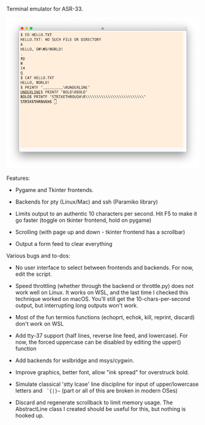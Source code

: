 Terminal emulator for ASR-33.

![screenshot](screenshot.png)

Features:

- Pygame and Tkinter frontends.

- Backends for pty (Linux/Mac) and ssh (Paramiko library)

- Limits output to an authentic 10 characters per second. Hit F5 to make it go
  faster (toggle on tkinter frontend, hold on pygame)

- Scrolling (with page up and down - tkinter frontend has a scrollbar)

- Output a form feed to clear everything

Various bugs and to-dos:

- No user interface to select between frontends and backends. For now, edit the
  script.

- Speed throttling (whether through the backend or throttle.py) does not work
  well on Linux. It works on WSL, and the last time I checked this technique
  worked on macOS. You'll still get the 10-chars-per-second output, but
  interrupting long outputs won't work.

- Most of the fun termios functions (echoprt, echok, kill, reprint, discard)
  don't work on WSL

- Add tty-37 support (half lines, reverse line feed, and lowercase). For now,
  the forced uppercase can be disabled by editing the upper() function

- Add backends for wslbridge and msys/cygwin.

- Improve graphics, better font, allow "ink spread" for overstruck bold.

- Simulate classical 'stty lcase' line discipline for input of upper/lowercase
  letters and `` `{|}~`` (part or all of this are broken in modern OSes)

- Discard and regenerate scrollback to limit memory usage. The AbstractLine
  class I created should be useful for this, but nothing is hooked up.
